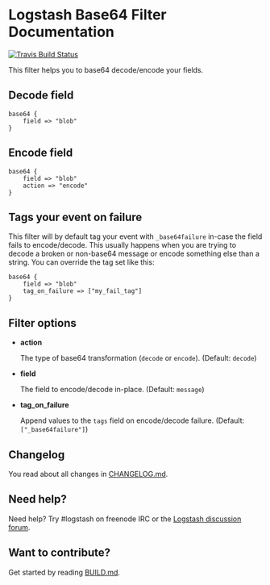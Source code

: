 # Logstash Base64 Filter Documentation

[![Travis Build Status](https://travis-ci.org/tiwilliam/logstash-filter-base64.svg)](https://travis-ci.org/tiwilliam/logstash-filter-base64)

This filter helps you to base64 decode/encode your fields.

## Decode field

```
base64 {
    field => "blob"
}
```

## Encode field

```
base64 {
    field => "blob"
    action => "encode"
}
```

## Tags your event on failure

This filter will by default tag your event with `_base64failure` in-case the field fails to encode/decode. This usually happens when you are trying to decode a broken or non-base64 message or encode something else than a string. You can override the tag set like this:

```
base64 {
    field => "blob"
    tag_on_failure => ["my_fail_tag"]
}
```

## Filter options

* **action**

  The type of base64 transformation (`decode` or `encode`). (Default: `decode`)

* **field**

  The field to encode/decode in-place. (Default: `message`)

* **tag_on_failure**

  Append values to the `tags` field on encode/decode failure. (Default: `["_base64failure"]`)

## Changelog

You read about all changes in [CHANGELOG.md](CHANGELOG.md).

## Need help?

Need help? Try #logstash on freenode IRC or the [Logstash discussion forum](https://discuss.elastic.co/c/logstash).

## Want to contribute?

Get started by reading [BUILD.md](BUILD.md).
